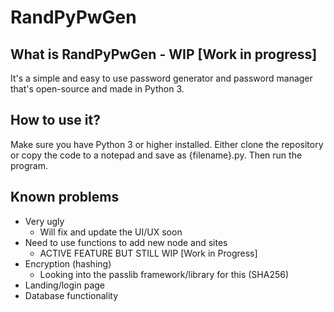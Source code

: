 # RandPyPwGen

## What is RandPyPwGen - WIP [Work in progress]
It's a simple and easy to use password generator and password manager that's open-source and made in Python 3.

## How to use it?
Make sure you have Python 3 or higher installed. Either clone the repository or copy the code to a notepad and save as {filename}.py. Then run the program.

## Known problems
- Very ugly
    - Will fix and update the UI/UX soon
- Need to use functions to add new node and sites
    - ACTIVE FEATURE BUT STILL WIP [Work in Progress]
- Encryption (hashing)
    - Looking into the passlib framework/library for this (SHA256)
- Landing/login page
- Database functionality

